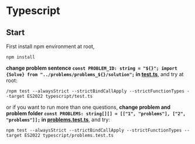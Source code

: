 # Typescript

## Start

First install npm environment at root,

```shell
npm install
```

**change problem sentence
`const PROBLEM_ID: string = "${}";
import {Solve} from "../problems/problems_${}/solution";`
in [test.ts](test.ts)**, and try at root:

```shell
/npm test --alwaysStrict --strictBindCallApply --strictFunctionTypes --target ES2022 typescript/test.ts
```

or if you want to run more than one questions,
**change problem and problem folder `const PROBLEMS: string[][] = [["1", "problems"], ["2", "problems"]];` in [problems.test.ts](problems.test.ts)**, and try:
```shell
npm test --alwaysStrict --strictBindCallApply --strictFunctionTypes --target ES2022 typescript/problems.test.ts
```
